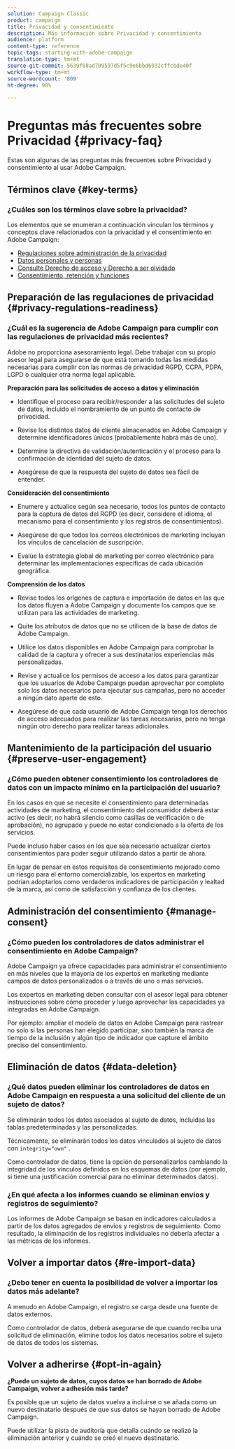 ```yaml
---
solution: Campaign Classic
product: campaign
title: Privacidad y consentimiento
description: Más información sobre Privacidad y consentimiento
audience: platform
content-type: reference
topic-tags: starting-with-adobe-campaign
translation-type: tm+mt
source-git-commit: 5639f08ad709597d5f5c9e6bbd6932cffcbde40f
workflow-type: tm+mt
source-wordcount: '809'
ht-degree: 98%

---
```



# Preguntas más frecuentes sobre Privacidad {#privacy-faq}

Estas son algunas de las preguntas más frecuentes sobre Privacidad y consentimiento al usar Adobe Campaign.

## Términos clave {#key-terms}

### ¿Cuáles son los términos clave sobre la privacidad?

Los elementos que se enumeran a continuación vinculan los términos y conceptos clave relacionados con la privacidad y el consentimiento en Adobe Campaign:

* [Regulaciones sobre administración de la privacidad](../../platform/using/privacy-management.md#privacy-management-regulations)
* [Datos personales y personas](../../platform/using/privacy-and-recommendations.md#personal-data)
* [Consulte Derecho de acceso y Derecho a ser olvidado](../../platform/using/privacy-management.md#right-access-forgotten)
* [Consentimiento, retención y funciones](../../platform/using/privacy-management.md#consent-retention-roles)

## Preparación de las regulaciones de privacidad {#privacy-regulations-readiness}

### ¿Cuál es la sugerencia de Adobe Campaign para cumplir con las regulaciones de privacidad más recientes?

Adobe no proporciona asesoramiento legal. Debe trabajar con su propio asesor legal para asegurarse de que está tomando todas las medidas necesarias para cumplir con las normas de privacidad RGPD, CCPA, PDPA, LGPD o cualquier otra norma legal aplicable.

**Preparación para las solicitudes de acceso a datos y eliminación**

* Identifique el proceso para recibir/responder a las solicitudes del sujeto de datos, incluido el nombramiento de un punto de contacto de privacidad.

* Revise los distintos datos de cliente almacenados en Adobe Campaign y determine identificadores únicos (probablemente habrá más de uno).

* Determine la directiva de validación/autenticación y el proceso para la confirmación de identidad del sujeto de datos.

* Asegúrese de que la respuesta del sujeto de datos sea fácil de entender.

**Consideración del consentimiento**

* Enumere y actualice según sea necesario, todos los puntos de contacto para la captura de datos del RGPD (es decir, considere el idioma, el mecanismo para el consentimiento y los registros de consentimientos).

* Asegúrese de que todos los correos electrónicos de marketing incluyan los vínculos de cancelación de suscripción.

* Evalúe la estrategia global de marketing por correo electrónico para determinar las implementaciones específicas de cada ubicación geográfica.

**Comprensión de los datos**

* Revise todos los orígenes de captura e importación de datos en las que los datos fluyen a Adobe Campaign y documente los campos que se utilizan para las actividades de marketing.

* Quite los atributos de datos que no se utilicen de la base de datos de Adobe Campaign.

* Utilice los datos disponibles en Adobe Campaign para comprobar la calidad de la captura y ofrecer a sus destinatarios experiencias más personalizadas.

* Revise y actualice los permisos de acceso a los datos para garantizar que los usuarios de Adobe Campaign puedan aprovechar por completo solo los datos necesarios para ejecutar sus campañas, pero no acceder a ningún dato aparte de esto.

* Asegúrese de que cada usuario de Adobe Campaign tenga los derechos de acceso adecuados para realizar las tareas necesarias, pero no tenga ningún otro derecho para realizar tareas adicionales.

## Mantenimiento de la participación del usuario {#preserve-user-engagement}

### ¿Cómo pueden obtener consentimiento los controladores de datos con un impacto mínimo en la participación del usuario?

En los casos en que se necesite el consentimiento para determinadas actividades de marketing, el consentimiento del consumidor deberá estar activo (es decir, no habrá silencio como casillas de verificación o de aprobación), no agrupado y puede no estar condicionado a la oferta de los servicios.

Puede incluso haber casos en los que sea necesario actualizar ciertos consentimientos para poder seguir utilizando datos a partir de ahora.

En lugar de pensar en estos requisitos de consentimiento mejorado como un riesgo para el entorno comercializable, los expertos en marketing podrían adoptarlos como verdaderos indicadores de participación y lealtad de la marca, así como de satisfacción y confianza de los clientes.

## Administración del consentimiento {#manage-consent}

### ¿Cómo pueden los controladores de datos administrar el consentimiento en Adobe Campaign?

Adobe Campaign ya ofrece capacidades para administrar el consentimiento en más niveles que la mayoría de los expertos en marketing mediante campos de datos personalizados o a través de uno o más servicios.

Los expertos en marketing deben consultar con el asesor legal para obtener instrucciones sobre cómo proceder y luego aprovechar las capacidades ya integradas en Adobe Campaign.

Por ejemplo: ampliar el modelo de datos en Adobe Campaign para rastrear no solo si las personas han elegido participar, sino también la marca de tiempo de la inclusión y algún tipo de indicador que capture el ámbito preciso del consentimiento.

## Eliminación de datos {#data-deletion}

### ¿Qué datos pueden eliminar los controladores de datos en Adobe Campaign en respuesta a una solicitud del cliente de un sujeto de datos?

Se eliminarán todos los datos asociados al sujeto de datos, incluidas las tablas predeterminadas y las personalizadas.

Técnicamente, se eliminarán todos los datos vinculados al sujeto de datos con `integrity="own"` .

Como controlador de datos, tiene la opción de personalizarlos cambiando la integridad de los vínculos definidos en los esquemas de datos (por ejemplo, si tiene una justificación comercial para no eliminar determinados datos).

### ¿En qué afecta a los informes cuando se eliminan envíos y registros de seguimiento?

Los informes de Adobe Campaign se basan en indicadores calculados a partir de los datos agregados de envíos y registros de seguimiento. Como resultado, la eliminación de los registros individuales no debería afectar a las métricas de los informes.

## Volver a importar datos {#re-import-data}

### ¿Debo tener en cuenta la posibilidad de volver a importar los datos más adelante?

A menudo en Adobe Campaign, el registro se carga desde una fuente de datos externos.

Como controlador de datos, deberá asegurarse de que cuando reciba una solicitud de eliminación, elimine todos los datos necesarios sobre el sujeto de datos de todos los sistemas.

## Volver a adherirse {#opt-in-again}

**¿Puede un sujeto de datos, cuyos datos se han borrado de Adobe Campaign, volver a adhesión más tarde?**

Es posible que un sujeto de datos vuelva a incluirse o se añada como un nuevo destinatario después de que sus datos se hayan borrado de Adobe Campaign.

Puede utilizar la pista de auditoría que detalla cuándo se realizó la eliminación anterior y cuándo se creó el nuevo destinatario.